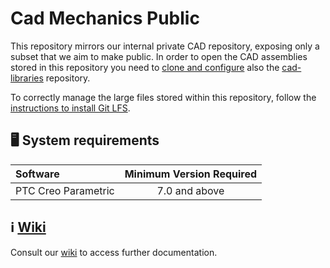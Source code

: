 Cad Mechanics Public
====================

This repository mirrors our internal private CAD repository, exposing only a subset that we aim to make public.
In order to open the CAD assemblies stored in this repository you need to [clone and configure](https://github.com/icub-tech-iit/cad-libraries/wiki#guidelines) also the [cad-libraries](https://github.com/icub-tech-iit/cad-libraries) repository.

To correctly manage the large files stored within this repository, follow the [instructions to install Git LFS][1].

## 🖥 System requirements

| Software | Minimum Version Required |
| :------- | :----------------------: |
| PTC Creo Parametric | 7.0 and above |

## ℹ [Wiki](../../wiki)
Consult our [wiki](../../wiki) to access further documentation.

[1]: https://help.github.com/en/articles/installing-git-large-file-storage

